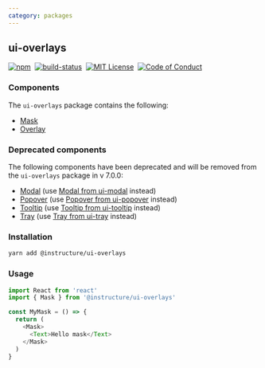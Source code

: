 ```yaml
---
category: packages
---
```


## ui-overlays

[![npm][npm]][npm-url]&nbsp;
[![build-status][build-status]][build-status-url]&nbsp;
[![MIT License][license-badge]][LICENSE]&nbsp;
[![Code of Conduct][coc-badge]][coc]


### Components
The `ui-overlays` package contains the following:
- [Mask](#Mask)
- [Overlay](#Overlay)

### Deprecated components
The following components have been deprecated and will be removed from the `ui-overlays` package in v 7.0.0:
- [Modal](#DeprecatedModal) \(use [Modal from ui-modal](#Modal) instead)
- [Popover](#DeprecatedPopover) \(use [Popover from ui-popover](#Popover) instead)
- [Tooltip](#DeprecatedTooltip) \(use [Tooltip from ui-tooltip](#Tooltip) instead)
- [Tray](#DeprecatedTray) \(use [Tray from ui-tray](#Tray) instead)


### Installation

```sh
yarn add @instructure/ui-overlays
```

### Usage

```js
import React from 'react'
import { Mask } from '@instructure/ui-overlays'

const MyMask = () => {
  return (
    <Mask>
      <Text>Hello mask</Text>
    </Mask>
  )
}
```

[npm]: https://img.shields.io/npm/v/@instructure/ui-overlays.svg
[npm-url]: https://npmjs.com/package/@instructure/ui-overlays

[build-status]: https://travis-ci.org/instructure/instructure-ui.svg?branch=master
[build-status-url]: https://travis-ci.org/instructure/instructure-ui "Travis CI"

[license-badge]: https://img.shields.io/npm/l/instructure-ui.svg?style=flat-square
[license]: https://github.com/instructure/instructure-ui/blob/master/LICENSE

[coc-badge]: https://img.shields.io/badge/code%20of-conduct-ff69b4.svg?style=flat-square
[coc]: https://github.com/instructure/instructure-ui/blob/master/CODE_OF_CONDUCT.md

